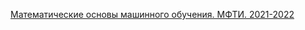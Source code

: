 
[Математические основы машинного обучения. МФТИ. 2021-2022](https://youtube.com/playlist?list=PLk4h7dmY2eYFmowaPqjFDzSokiiLq5TkT)
